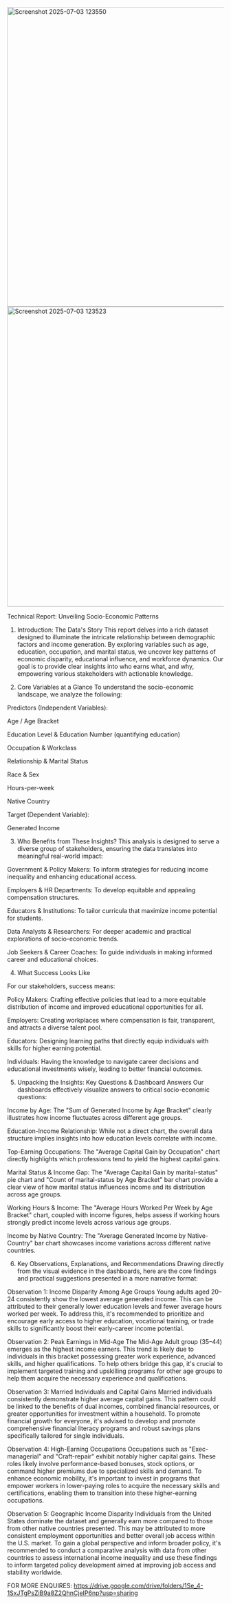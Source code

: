 <img width="1541" height="695" alt="Screenshot 2025-07-03 123550" src="https://github.com/user-attachments/assets/0ec9cdfd-cced-4e3f-81ef-73336bdfc9d3" />
<img width="1519" height="696" alt="Screenshot 2025-07-03 123523" src="https://github.com/user-attachments/assets/fb0a02f3-ad69-4df6-8e88-7bb8b0993099" />

Technical Report: Unveiling Socio-Economic Patterns

1. Introduction: The Data's Story
This report delves into a rich dataset designed to illuminate the intricate relationship between demographic factors and income generation. By exploring variables such as age, education, occupation, and marital status, we uncover key patterns of economic disparity, educational influence, and workforce dynamics. Our goal is to provide clear insights into who earns what, and why, empowering various stakeholders with actionable knowledge.

2. Core Variables at a Glance
To understand the socio-economic landscape, we analyze the following:

Predictors (Independent Variables):

Age / Age Bracket

Education Level & Education Number (quantifying education)

Occupation & Workclass

Relationship & Marital Status

Race & Sex

Hours-per-week

Native Country

Target (Dependent Variable):

Generated Income


3. Who Benefits from These Insights?
This analysis is designed to serve a diverse group of stakeholders, ensuring the data translates into meaningful real-world impact:

Government & Policy Makers: To inform strategies for reducing income inequality and enhancing educational access.

Employers & HR Departments: To develop equitable and appealing compensation structures.

Educators & Institutions: To tailor curricula that maximize income potential for students.

Data Analysts & Researchers: For deeper academic and practical explorations of socio-economic trends.

Job Seekers & Career Coaches: To guide individuals in making informed career and educational choices.


4. What Success Looks Like
   
For our stakeholders, success means:

Policy Makers: Crafting effective policies that lead to a more equitable distribution of income and improved educational opportunities for all.

Employers: Creating workplaces where compensation is fair, transparent, and attracts a diverse talent pool.

Educators: Designing learning paths that directly equip individuals with skills for higher earning potential.

Individuals: Having the knowledge to navigate career decisions and educational investments wisely, leading to better financial outcomes.


5. Unpacking the Insights: Key Questions & Dashboard Answers
Our dashboards effectively visualize answers to critical socio-economic questions:

Income by Age: The "Sum of Generated Income by Age Bracket" clearly illustrates how income fluctuates across different age groups.

Education-Income Relationship: While not a direct chart, the overall data structure implies insights into how education levels correlate with income.

Top-Earning Occupations: The "Average Capital Gain by Occupation" chart directly highlights which professions tend to yield the highest capital gains.

Marital Status & Income Gap: The "Average Capital Gain by marital-status" pie chart and "Count of marital-status by Age Bracket" bar chart provide a clear view of how marital status influences income and its distribution across age groups.

Working Hours & Income: The "Average Hours Worked Per Week by Age Bracket" chart, coupled with income figures, helps assess if working hours strongly predict income levels across various age groups.

Income by Native Country: The "Average Generated Income by Native-Country" bar chart showcases income variations across different native countries.


6. Key Observations, Explanations, and Recommendations
Drawing directly from the visual evidence in the dashboards, here are the core findings and practical suggestions presented in a more narrative format:

Observation 1: Income Disparity Among Age Groups
Young adults aged 20–24 consistently show the lowest average generated income. This can be attributed to their generally lower education levels and fewer average hours worked per week. To address this, it's recommended to prioritize and encourage early access to higher education, vocational training, or trade skills to significantly boost their early-career income potential.

Observation 2: Peak Earnings in Mid-Age
The Mid-Age Adult group (35–44) emerges as the highest income earners. This trend is likely due to individuals in this bracket possessing greater work experience, advanced skills, and higher qualifications. To help others bridge this gap, it's crucial to implement targeted training and upskilling programs for other age groups to help them acquire the necessary experience and qualifications.

Observation 3: Married Individuals and Capital Gains
Married individuals consistently demonstrate higher average capital gains. This pattern could be linked to the benefits of dual incomes, combined financial resources, or greater opportunities for investment within a household. To promote financial growth for everyone, it's advised to develop and promote comprehensive financial literacy programs and robust savings plans specifically tailored for single individuals.

Observation 4: High-Earning Occupations
Occupations such as "Exec-managerial" and "Craft-repair" exhibit notably higher capital gains. These roles likely involve performance-based bonuses, stock options, or command higher premiums due to specialized skills and demand. To enhance economic mobility, it's important to invest in programs that empower workers in lower-paying roles to acquire the necessary skills and certifications, enabling them to transition into these higher-earning occupations.

Observation 5: Geographic Income Disparity
Individuals from the United States dominate the dataset and generally earn more compared to those from other native countries presented. This may be attributed to more consistent employment opportunities and better overall job access within the U.S. market. To gain a global perspective and inform broader policy, it's recommended to conduct a comparative analysis with data from other countries to assess international income inequality and use these findings to inform targeted policy development aimed at improving job access and stability worldwide.


FOR MORE ENQUIRES: https://drive.google.com/drive/folders/1Se_4-1SxJTgPsZiB9a8Z2QhnCjeIP6np?usp=sharing
